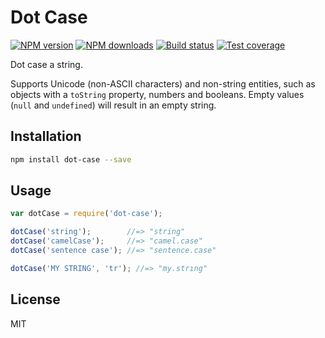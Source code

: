# Dot Case

[![NPM version][npm-image]][npm-url]
[![NPM downloads][downloads-image]][downloads-url]
[![Build status][travis-image]][travis-url]
[![Test coverage][coveralls-image]][coveralls-url]

Dot case a string.

Supports Unicode (non-ASCII characters) and non-string entities, such as objects with a `toString` property, numbers and booleans. Empty values (`null` and `undefined`) will result in an empty string.

## Installation

```bash
npm install dot-case --save
```

## Usage

```javascript
var dotCase = require('dot-case');

dotCase('string');        //=> "string"
dotCase('camelCase');     //=> "camel.case"
dotCase('sentence case'); //=> "sentence.case"

dotCase('MY STRING', 'tr'); //=> "my.strıng"
```

## License

MIT

[npm-image]: https://img.shields.io/npm/v/dot-case.svg?style=flat
[npm-url]: https://npmjs.org/package/dot-case
[downloads-image]: https://img.shields.io/npm/dm/dot-case.svg?style=flat
[downloads-url]: https://npmjs.org/package/dot-case
[travis-image]: https://img.shields.io/travis/blakeembrey/dot-case.svg?style=flat
[travis-url]: https://travis-ci.org/blakeembrey/dot-case
[coveralls-image]: https://img.shields.io/coveralls/blakeembrey/dot-case.svg?style=flat
[coveralls-url]: https://coveralls.io/r/blakeembrey/dot-case?branch=master
